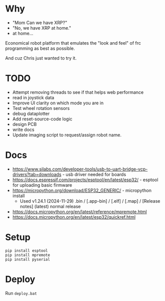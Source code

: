 # Why

* "Mom Can we have XRP?"
* "No, we have XRP at home."
* at home...

Economical robot platform that emulates the "look and feel" of frc programming as best as possible.

And cuz Chris just wanted to try it.

# TODO

* Attempt removing threads to see if that helps web performance
* read in joystick data
* Improve UI clarity on which mode you are in
* Test wheel rotation sensors
* debug dataplotter
* Add reset-source-code logic
* design PCB
* write docs
* Update imaging script to request/assign robot name.


# Docs

* https://www.silabs.com/developer-tools/usb-to-uart-bridge-vcp-drivers?tab=downloads - usb driver needed for boards
* https://docs.espressif.com/projects/esptool/en/latest/esp32/ - esptool for uploading basic firmware
* https://micropython.org/download/ESP32_GENERIC/ - micropython install
  * Used v1.24.1 (2024-11-29) .bin / [.app-bin] / [.elf] / [.map] / [Release notes] (latest) normal release
* https://docs.micropython.org/en/latest/reference/mpremote.html
* https://docs.micropython.org/en/latest/esp32/quickref.html

# Setup

```
pip install esptool
pip install mpremote
pip install pyserial
```

# Deploy

Run `deploy.bat`


